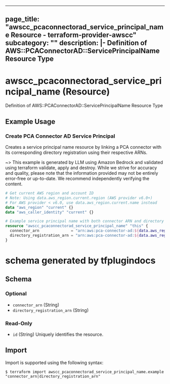 
---
page_title: "awscc_pcaconnectorad_service_principal_name Resource - terraform-provider-awscc"
subcategory: ""
description: |-
  Definition of AWS::PCAConnectorAD::ServicePrincipalName Resource Type
---

# awscc_pcaconnectorad_service_principal_name (Resource)

Definition of AWS::PCAConnectorAD::ServicePrincipalName Resource Type

## Example Usage

### Create PCA Connector AD Service Principal

Creates a service principal name resource by linking a PCA connector with its corresponding directory registration using their respective ARNs.

~> This example is generated by LLM using Amazon Bedrock and validated using terraform validate, apply and destroy. While we strive for accuracy and quality, please note that the information provided may not be entirely error-free or up-to-date. We recommend independently verifying the content.

```terraform
# Get current AWS region and account ID
# Note: Using data.aws_region.current.region (AWS provider v6.0+)
# For AWS provider < v6.0, use data.aws_region.current.name instead
data "aws_region" "current" {}
data "aws_caller_identity" "current" {}

# Example service principal name with both connector ARN and directory registration ARN
resource "awscc_pcaconnectorad_service_principal_name" "this" {
  connector_arn              = "arn:aws:pca-connector-ad:${data.aws_region.current.region}:${data.aws_caller_identity.current.account_id}:connector/12345678-1234-1234-1234-123456789012"
  directory_registration_arn = "arn:aws:pca-connector-ad:${data.aws_region.current.region}:${data.aws_caller_identity.current.account_id}:directory-registration/d-0123456789"
}
```

# schema generated by tfplugindocs
## Schema

### Optional

- `connector_arn` (String)
- `directory_registration_arn` (String)

### Read-Only

- `id` (String) Uniquely identifies the resource.

## Import

Import is supported using the following syntax:

```shell
$ terraform import awscc_pcaconnectorad_service_principal_name.example "connector_arn|directory_registration_arn"
```
